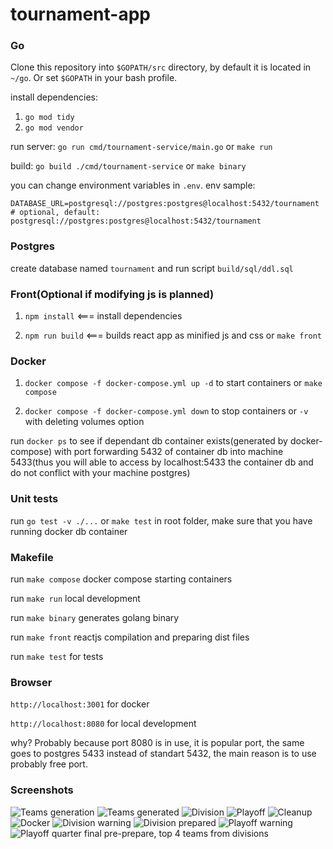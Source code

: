 # tournament-app

### Go

Clone this repository into `$GOPATH/src` directory, by default it is located in `~/go`. Or set `$GOPATH` in your bash profile.

install dependencies:
1. `go mod tidy`
2. `go mod vendor`

run server:
`go run cmd/tournament-service/main.go` or `make run`

build:
`go build ./cmd/tournament-service` or `make binary`

you can change environment variables in `.env`.
env sample:
```
DATABASE_URL=postgresql://postgres:postgres@localhost:5432/tournament
# optional, default: postgresql://postgres:postgres@localhost:5432/tournament
```

### Postgres
create database named `tournament` and run script `build/sql/ddl.sql`

### Front(Optional if modifying js is planned)
1. `npm install` <=== install dependencies

2. `npm run build` <=== builds react app as minified js and css or `make front`


### Docker
1. `docker compose -f docker-compose.yml up -d` to start containers or `make compose`

2. `docker compose -f docker-compose.yml down` to stop containers or `-v` with deleting volumes option

run `docker ps` to see if dependant db container exists(generated by docker-compose) with port forwarding 5432 of container db into machine 5433(thus you will able to access by localhost:5433 the container db and do not conflict with your machine postgres)

### Unit tests
run `go test -v ./...` or `make test` in root folder, make sure that you have running docker db container

### Makefile
run `make compose` docker compose starting containers

run `make run` local development

run `make binary` generates golang binary

run `make front` reactjs compilation and preparing dist files

run `make test` for tests

### Browser
`http://localhost:3001` for docker

`http://localhost:8080` for local development

why? Probably because port 8080 is in use, it is popular port, the same goes to postgres 5433 instead of standart 5432, the main reason is to use probably free port.


### Screenshots
![Teams generation](readme/a.png)
![Teams generated](readme/b.png)
![Division](readme/c.png)
![Playoff](readme/d.png)
![Cleanup](readme/e.png)
![Docker](readme/f.png)
![Division warning](readme/g.png)
![Division prepared](readme/h.png)
![Playoff warning](readme/i.png)
![Playoff quarter final pre-prepare, top 4 teams from divisions](readme/j.png)